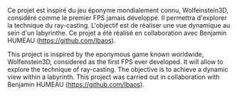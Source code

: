 Ce projet est inspiré du jeu éponyme mondialement connu, Wolfeinstein3D, considéré comme le premier FPS jamais développé.
Il permettra d'explorer la technique du ray-casting.
L'objectif est de réaliser une vue dynamique au sein d'un labyrinthe.
Ce projet a été réalisé en collaboration avec Benjamin HUMEAU (https://github.com/Ibaos).

This project is inspired by the eponymous game known worldwide, Wolfenstein3D, considered as the first FPS ever developed.
It will allow to explore the technique of ray-casting.
The objective is to achieve a dynamic view within a labyrinth.
This project was carried out in collaboration with Benjamin HUMEAU (https://github.com/Ibaos).
